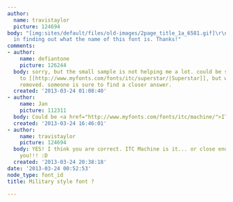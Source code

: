 ```yaml
---
author:
  name: travistaylor
  picture: 124694
body: "[img:sites/default/files/old-images/2page_title_1a_6581.gif]\r\n\r\nNeed help
  in finding out what the name of this font is. Thanks!"
comments:
- author:
    name: defiantone
    picture: 126244
  body: sorry, but the small sample is not helping me a lot. could be something akin
    to [[http://www.myfonts.com/fonts/itc/superstar/|Superstar]], but with the outlining
    removed. someone is sure to find a closer answer.
  created: '2013-03-24 01:08:40'
- author:
    name: Jan
    picture: 112311
  body: Could be <a href="http://www.myfonts.com/fonts/itc/machine/">ITC Machine</a>.
  created: '2013-03-24 16:46:01'
- author:
    name: travistaylor
    picture: 124694
  body: YES! I think you are correct. ITC Machine is it... or close enough. Thank
    you!!! :D
  created: '2013-03-24 20:38:18'
date: '2013-03-24 00:52:53'
node_type: font_id
title: Military style font ?

---
```

